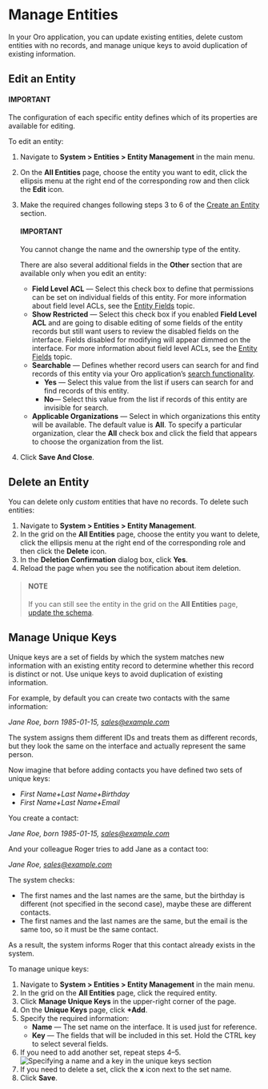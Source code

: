<a id="doc-entity-actions-edit"></a>

# Manage Entities

In your Oro application, you can update existing entities, delete custom entities with no records, and manage unique keys to avoid duplication of existing information.

## Edit an Entity

#### IMPORTANT
The configuration of each specific entity defines which of its properties are available for editing.

To edit an entity:

1. Navigate to **System > Entities > Entity Management** in the main menu.
2. On the **All Entities** page, choose the entity you want to edit, click the ellipsis menu at the right end of the corresponding row and then click the <i class="fa fa-edit fa-lg" aria-hidden="true"></i> **Edit** icon.
3. Make the required changes following steps 3 to 6 of the [Create an Entity](create-entities.md#doc-entity-actions-create) section.

   #### IMPORTANT
   You cannot change the name and the ownership type of the entity.

   There are also several additional fields in the **Other** section that are available only when you edit an entity:
   - **Field Level ACL** — Select this check box to define that permissions can be set on individual fields of this entity. For more information about field level ACLs, see the [Entity Fields](entity-fields/index.md#doc-entity-fields) topic.
   - **Show Restricted** — Select this check box if you enabled **Field Level ACL** and are going to disable editing of some fields of the entity records but still want users to review the disabled fields on the interface. Fields disabled for modifying will appear dimmed on the interface. For more information about field level ACLs, see the [Entity Fields](entity-fields/index.md#doc-entity-fields) topic.
   - **Searchable** — Defines whether record users can search for and find records of this entity via your Oro application’s [search functionality](../../getting-started/navigation/search.md#user-guide-getting-started-search).
     - **Yes** — Select this value from the list if users can search for and find records of this entity.
     - **No**— Select this value from the list if records of this entity are invisible for search.
   - **Applicable Organizations** — Select in which organizations this entity will be available. The default value is **All**. To specify a particular organization, clear the **All** check box and click the field that appears to choose the organization from the list.
4. Click **Save And Close**.

## Delete an Entity

You can delete only *custom* entities that have no records. To delete such entities:

1. Navigate to **System > Entities > Entity Management**.
2. In the grid on the **All Entities** page, choose the entity you want to delete, click the ellipsis menu at the right end of the corresponding role and then click the <i class="fas fa-trash-alt" aria-hidden="true"></i> **Delete** icon.
3. In the **Deletion Confirmation** dialog box, click **Yes**.
4. Reload the page when you see the notification about item deletion.

> #### NOTE
> If you can still see the entity in the grid on the **All Entities** page, [update the schema](manage-entity-fields.md#admin-guide-update-schema).

<a id="admin-guide-work-with-entities-unique-keys"></a>

## Manage Unique Keys

Unique keys are a set of fields by which the system matches new information with an existing entity record to determine whether this record is distinct or not. Use unique keys to avoid duplication of existing information.

For example, by default you can create two contacts with the same information:

*Jane Roe, born 1985-01-15, sales@example.com*

The system assigns them different IDs and treats them as different records, but they look the same on the interface and actually represent the same person.

Now imagine that before adding contacts you have defined two sets of unique keys:

* *First Name+Last Name+Birthday*
* *First Name+Last Name+Email*

You create a contact:

*Jane Roe, born 1985-01-15, sales@example.com*

And your colleague Roger tries to add Jane as a contact too:

*Jane Roe, sales@example.com*

The system checks:

- The first names and the last names are the same, but the birthday is different (not specified in the second case), maybe these are different contacts.
- The first names and the last names are the same, but the email is the same too, so it must be the same contact.

As a result, the system informs Roger that this contact already exists in the system.

To manage unique keys:

1. Navigate to **System > Entities > Entity Management** in the main menu.
2. In the grid on the **All Entities** page, click the required entity.
3. Click **Manage Unique Keys** in the upper-right corner of the page.
4. On the **Unique Keys** page, click **+Add**.
5. Specify the required information:
   - **Name** — The set name on the interface. It is used just for reference.
   - **Key** — The fields that will be included in this set. Hold the CTRL key to select several fields.
6. If you need to add another set, repeat steps 4–5.
   ![Specifying a name and a key in the unique keys section](user/img/system/entity_management/entity_manageuniquekeys.png)
7. If you need to delete a set, click the **x** icon next to the set name.
8. Click **Save**.

<!-- fa-bars = fa-navicon -->
<!-- Ic Tiles is used as Set As Default in saved views, and as tiles in display layout options -->
<!-- IcPencil refers to Rename in Commerce and Inline Editing in CRM -->
<!-- Check mark in the square. -->
<!-- SortDesc is also used as drop-down arrow -->
